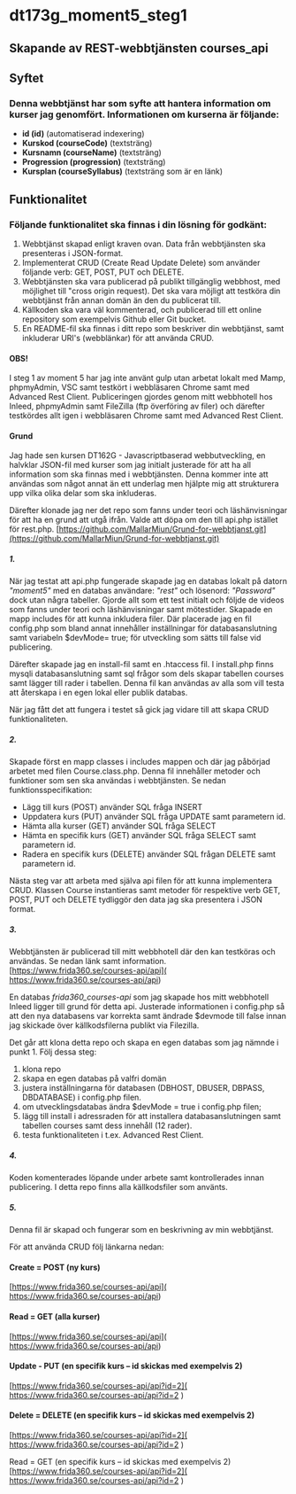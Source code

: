 # dt173g_moment5_steg1 

## Skapande av REST-webbtjänsten courses_api

## Syftet 

### Denna webbtjänst har som syfte att hantera information om kurser jag genomfört. Informationen om kurserna är följande:
* **id (id)** (automatiserad indexering)
* **Kurskod (courseCode)** (textsträng)
* **Kursnamn (courseName)** (textsträng)
* **Progression (progression)** (textsträng)
* **Kursplan (courseSyllabus)** (textsträng som är en länk)

## Funktionalitet

### Följande funktionalitet ska finnas i din lösning för godkänt:

1. Webbtjänst skapad enligt kraven ovan. Data från webbtjänsten ska presenteras i JSON-format.
2. Implementerat CRUD (Create Read Update Delete) som använder följande verb: GET, POST, PUT och DELETE.
3. Webbtjänsten ska vara publicerad på publikt tillgänglig webbhost, med möjlighet till "cross origin request). Det ska vara möjligt att testköra din webbtjänst från annan domän än den du publicerat till.
4. Källkoden ska vara väl kommenterad, och publicerad till ett online repository som exempelvis Github eller Git bucket.
5. En README-fil ska finnas i ditt repo som beskriver din webbtjänst, samt inkluderar URI's (webblänkar) för att använda CRUD.

#### OBS!
I steg 1 av moment 5 har jag inte använt gulp utan arbetat lokalt med Mamp, phpmyAdmin, VSC samt testkört i webbläsaren Chrome samt med Advanced Rest Client. Publiceringen gjordes genom mitt webbhotell hos Inleed, phpmyAdmin samt FileZilla (ftp överföring av filer) och därefter testkördes allt igen i webbläsaren Chrome samt med Advanced Rest Client.

#### Grund
Jag hade sen kursen DT162G - Javascriptbaserad webbutveckling, en halvklar JSON-fil med kurser som jag initialt justerade för att ha all information som ska finnas med i webbtjänsten. Denna kommer inte att användas som något annat än ett underlag men hjälpte mig att strukturera upp vilka olika delar som ska inkluderas. 

Därefter klonade jag ner det repo som fanns under teori och läshänvisningar för att ha en grund att utgå ifrån. Valde att döpa om den till api.php istället för rest.php.
[https://github.com/MallarMiun/Grund-for-webbtjanst.git](https://github.com/MallarMiun/Grund-for-webbtjanst.git) 


##### 1.
När jag testat att api.php fungerade skapade jag en databas lokalt på datorn _"moment5"_ med en databas användare: _"rest"_ och lösenord: _"Password"_ dock utan några tabeller. 
Gjorde allt som ett test initialt och följde de videos som fanns under teori och läshänvisningar samt mötestider. Skapade en mapp includes för att kunna inkludera filer. Där placerade jag en fil config.php som bland annat innehåller inställningar för databasanslutning samt variabeln $devMode= true; för utveckling som sätts till false vid publicering. 

Därefter skapade jag en install-fil samt en .htaccess fil. I install.php finns mysqli databasanslutning samt sql frågor som dels skapar tabellen courses samt lägger till rader i tabellen. Denna fil kan användas av alla som vill testa att återskapa i en egen lokal eller publik databas. 

När jag fått det att fungera i testet så gick jag vidare till att skapa CRUD funktionaliteten. 

##### 2.
Skapade först en mapp classes i includes mappen och där jag påbörjad arbetet med filen Course.class.php. Denna fil innehåller metoder och funktioner som sen ska användas i webbtjänsten. Se nedan funktionsspecifikation: 

* Lägg till kurs (POST) använder SQL fråga INSERT 
* Uppdatera kurs (PUT) använder SQL fråga UPDATE samt parametern id.
* Hämta alla kurser (GET) använder SQL fråga SELECT 
* Hämta en specifik kurs (GET) använder SQL fråga SELECT samt parametern id. 
* Radera en specifik kurs (DELETE) använder SQL frågan DELETE samt parametern id. 

Nästa steg var att arbeta med själva api filen för att kunna implementera CRUD. 
Klassen Course instantieras samt metoder för respektive verb GET, POST, PUT och DELETE tydliggör den data jag ska presentera i JSON format.

 ##### 3.
Webbtjänsten är publicerad till mitt webbhotell där den kan testköras och användas. Se nedan länk samt information.
[https://www.frida360.se/courses-api/api]( https://www.frida360.se/courses-api/api)

En databas _frida360_courses-api_ som jag skapade hos mitt webbhotell Inleed ligger till grund för detta api. 
Justerade informationen i config.php så att den nya databasens var korrekta samt ändrade $devmode till false innan jag skickade över källkodsfilerna publikt via Filezilla. 

Det går att klona detta repo och skapa en egen databas som jag nämnde i punkt 1. 
Följ dessa steg: 

1. klona repo
2. skapa en egen databas på valfri domän
3. justera inställningarna för databasen (DBHOST, DBUSER, DBPASS, DBDATABASE) i config.php filen. 
4. om utvecklingsdatabas ändra $devMode = true i config.php filen;
5. lägg till install i adressraden för att installera databasanslutningen samt tabellen courses samt dess innehåll (12 rader).
6. testa funktionaliteten i t.ex. Advanced Rest Client. 

##### 4.
Koden komenterades löpande under arbete samt kontrollerades innan publicering. I detta repo finns alla källkodsfiler som använts. 

##### 5.
Denna fil är skapad och fungerar som en beskrivning av min webbtjänst. 

För att använda CRUD följ länkarna nedan:

#### Create = POST (ny kurs)
[https://www.frida360.se/courses-api/api]( https://www.frida360.se/courses-api/api)

#### Read = GET (alla kurser)
[https://www.frida360.se/courses-api/api]( https://www.frida360.se/courses-api/api)

#### Update - PUT (en specifik kurs – id skickas med exempelvis 2)
[https://www.frida360.se/courses-api/api?id=2]( https://www.frida360.se/courses-api/api?id=2 ) 

#### Delete = DELETE (en specifik kurs – id skickas med exempelvis 2)
[https://www.frida360.se/courses-api/api?id=2]( https://www.frida360.se/courses-api/api?id=2 ) 

Read = GET (en specifik kurs – id skickas med exempelvis 2)
[https://www.frida360.se/courses-api/api?id=2]( https://www.frida360.se/courses-api/api?id=2 ) 




